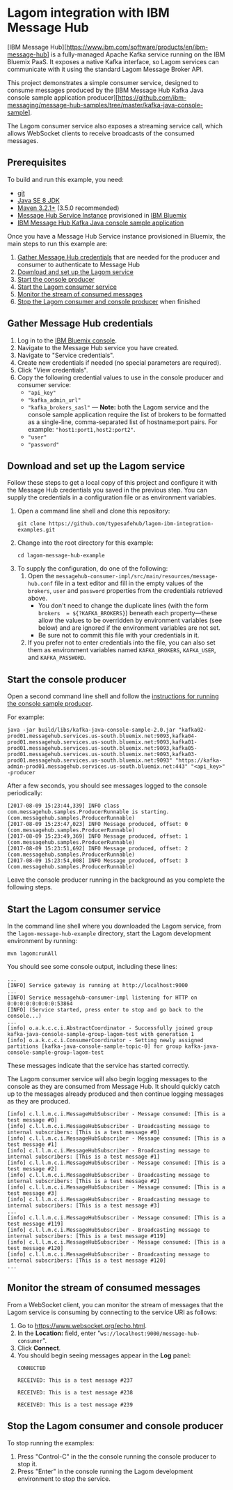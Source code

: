# Lagom integration with IBM Message Hub

[IBM Message Hub][https://www.ibm.com/software/products/en/ibm-message-hub]
is a fully-managed Apache Kafka service running on the IBM Bluemix PaaS.
It exposes a native Kafka interface, so Lagom services can communicate
with it using the standard Lagom Message Broker API.

This project demonstrates a simple consumer service, designed to consume
messages produced by the [IBM Message Hub Kafka Java console sample
application producer][https://github.com/ibm-messaging/message-hub-samples/tree/master/kafka-java-console-sample].

The Lagom consumer service also exposes a streaming service call, which
allows WebSocket clients to receive broadcasts of the consumed messages.

## Prerequisites

To build and run this example, you need:

- [git](https://git-scm.com/)
- [Java SE 8 JDK](http://www.oracle.com/technetwork/java/javase/overview/index.html)
- [Maven 3.2.1+](https://maven.apache.org/) (3.5.0 recommended)
- [Message Hub Service Instance](https://console.ng.bluemix.net/catalog/services/message-hub/) provisioned in [IBM Bluemix](https://console.ng.bluemix.net/)
- [IBM Message Hub Kafka Java console sample application](https://github.com/ibm-messaging/message-hub-samples/tree/master/kafka-java-console-sample)

Once you have a Message Hub Service instance provisioned in Bluemix, the
main steps to run this example are:

1.  [Gather Message Hub credentials](#gather-message-hub-credentials)
    that are needed for the producer and consumer to authenticate to
    Message Hub
2.  [Download and set up the Lagom service](#download-and-set-up-the-lagom-service)
3.  [Start the console producer](#start-the-console-producer)
4.  [Start the Lagom consumer service](#start-the-lagom-consumer-service)
5.  [Monitor the stream of consumed messages](#monitor-the-stream-of-consumed-messages)
6.  [Stop the Lagom consumer and console producer](#stop-the-lagom-consumer-and-console-producer) when finished

## Gather Message Hub credentials

1.  Log in to the [IBM Bluemix console](https://console.ng.bluemix.net/).
2.  Navigate to the Message Hub service you have created.
3.  Navigate to "Service credentials".
4.  Create new credentials if needed (no special parameters are required).
5.  Click "View credentials".
6.  Copy the following credential values to use in the console producer
    and consumer service:
    - `"api_key"`
    - `"kafka_admin_url"`
    - `"kafka_brokers_sasl"` —
      **Note:** both the Lagom service and the console sample application
      require the list of brokers to be formatted as a single-line,
      comma-separated list of hostname:port pairs.
      For example: `"host1:port1,host2:port2"`.
    - `"user"`
    - `"password"`


## Download and set up the Lagom service

Follow these steps to get a local copy of this project and configure it
with the Message Hub credentials you saved in the previous step. You can
supply the credentials in a configuration file or as environment
variables.

1.  Open a command line shell and clone this repository:
    ```
    git clone https://github.com/typesafehub/lagom-ibm-integration-examples.git
    ```
2.  Change into the root directory for this example:
    ```
    cd lagom-message-hub-example
    ```
3.  To supply the configuration, do one of the following:
    1. Open the
       `messagehub-consumer-impl/src/main/resources/message-hub.conf`
       file in a text editor and fill in the empty values of the
       `brokers`, `user` and `password` properties from the credentials
       retrieved above.
        - You don't need to change the duplicate lines (with the form
          `brokers  = ${?KAFKA_BROKERS}`) beneath each property—these
          allow the values to be overridden by environment variables
          (see below) and are ignored if the environment variables are
          not set.
        - Be sure not to commit this file with your credentials in it.
    2. If you prefer not to enter credentials into the file, you can
       also set them as environment variables named `KAFKA_BROKERS`,
       `KAFKA_USER`, and `KAFKA_PASSWORD`.

## Start the console producer

Open a second command line shell and follow the [instructions
    for running the console sample producer](https://github.com/ibm-messaging/message-hub-samples/tree/master/kafka-java-console-sample#running-the-sample-local).

For example:

```
java -jar build/libs/kafka-java-console-sample-2.0.jar "kafka02-prod01.messagehub.services.us-south.bluemix.net:9093,kafka04-prod01.messagehub.services.us-south.bluemix.net:9093,kafka01-prod01.messagehub.services.us-south.bluemix.net:9093,kafka05-prod01.messagehub.services.us-south.bluemix.net:9093,kafka03-prod01.messagehub.services.us-south.bluemix.net:9093" "https://kafka-admin-prod01.messagehub.services.us-south.bluemix.net:443" "<api_key>" -producer
```

After a few seconds, you should see messages logged to the console
periodically:

```
[2017-08-09 15:23:44,339] INFO class com.messagehub.samples.ProducerRunnable is starting. (com.messagehub.samples.ProducerRunnable)
[2017-08-09 15:23:47,023] INFO Message produced, offset: 0 (com.messagehub.samples.ProducerRunnable)
[2017-08-09 15:23:49,369] INFO Message produced, offset: 1 (com.messagehub.samples.ProducerRunnable)
[2017-08-09 15:23:51,692] INFO Message produced, offset: 2 (com.messagehub.samples.ProducerRunnable)
[2017-08-09 15:23:54,008] INFO Message produced, offset: 3 (com.messagehub.samples.ProducerRunnable)
```

Leave the console producer running in the background as you complete the
following steps.

## Start the Lagom consumer service

In the command line shell where you downloaded the Lagom service, from
the `lagom-message-hub-example` directory, start the Lagom development
environment by running:

```
mvn lagom:runAll
```

You should see some console output, including these lines:

```
...
[INFO] Service gateway is running at http://localhost:9000
...
[INFO] Service messagehub-consumer-impl listening for HTTP on 0:0:0:0:0:0:0:0:53864
[INFO] (Service started, press enter to stop and go back to the console...)
...
[info] o.a.k.c.c.i.AbstractCoordinator - Successfully joined group kafka-java-console-sample-group-lagom-test with generation 1
[info] o.a.k.c.c.i.ConsumerCoordinator - Setting newly assigned partitions [kafka-java-console-sample-topic-0] for group kafka-java-console-sample-group-lagom-test
```

These messages indicate that the service has started correctly.

The Lagom consumer service will also begin logging messages to the
console as they are consumed from Message Hub. It should quickly catch
up to the messages already produced and then continue logging messages
as they are produced.

```
[info] c.l.l.m.c.i.MessageHubSubscriber - Message consumed: [This is a test message #0]
[info] c.l.l.m.c.i.MessageHubSubscriber - Broadcasting message to internal subscribers: [This is a test message #0]
[info] c.l.l.m.c.i.MessageHubSubscriber - Message consumed: [This is a test message #1]
[info] c.l.l.m.c.i.MessageHubSubscriber - Broadcasting message to internal subscribers: [This is a test message #1]
[info] c.l.l.m.c.i.MessageHubSubscriber - Message consumed: [This is a test message #2]
[info] c.l.l.m.c.i.MessageHubSubscriber - Broadcasting message to internal subscribers: [This is a test message #2]
[info] c.l.l.m.c.i.MessageHubSubscriber - Message consumed: [This is a test message #3]
[info] c.l.l.m.c.i.MessageHubSubscriber - Broadcasting message to internal subscribers: [This is a test message #3]
...
[info] c.l.l.m.c.i.MessageHubSubscriber - Message consumed: [This is a test message #119]
[info] c.l.l.m.c.i.MessageHubSubscriber - Broadcasting message to internal subscribers: [This is a test message #119]
[info] c.l.l.m.c.i.MessageHubSubscriber - Message consumed: [This is a test message #120]
[info] c.l.l.m.c.i.MessageHubSubscriber - Broadcasting message to internal subscribers: [This is a test message #120]
...
```


## Monitor the stream of consumed messages

From a WebSocket client, you can monitor the stream of messages that the
Lagom service is consuming by connecting to the service URI as follows:

1.  Go to https://www.websocket.org/echo.html.
2.  In the **Location:** field, enter "`ws://localhost:9000/message-hub-consumer`".
3.  Click **Connect**.
4.  You should begin seeing messages appear in the **Log** panel:
    ```
    CONNECTED

    RECEIVED: This is a test message #237

    RECEIVED: This is a test message #238

    RECEIVED: This is a test message #239
    ```

## Stop the Lagom consumer and console producer

To stop running the examples:

1.  Press "Control-C" in the the console running the console producer to
    stop it.
2.  Press "Enter" in the console running the Lagom development
    environment to stop the service.

